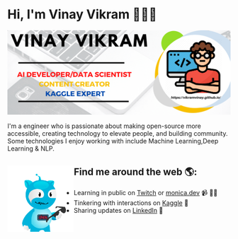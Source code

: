 # Hi, I'm Vinay Vikram 👋🏾‍💻 

<img src="https://raw.githubusercontent.com/AIVenture0/AIVenture0/master/Header_image.png" alt="banner that says Monica Powell - Artificial Intelligence Developer/Data Scientist, content creator and KaggleExpert  ">

I'm a engineer who is passionate about making open-source more accessible, creating technology to elevate people, and building community. Some technologies I enjoy working with include Machine Learning,Deep Learning & NLP. 


## Find me around the web 🌎: <a href="https://vikramvinay.github.io/"><img align="left" width="150" height="150" src="https://raw.githubusercontent.com/AIVenture0/AIVenture0/master/Artificial.gif"></a>
- Learning in public on <a href="https://www.twitch.tv/blacktechdiva">Twitch</a> or <a href="https://www.monica.dev">monica.dev</a> 📹 ✍🏾
- Tinkering with interactions on <a href="https://codepen.io/m0nica"> Kaggle</a> 🏓
- Sharing updates on <a href="https://www.linkedin.com/in/vikram-singh-ai-venture/">LinkedIn</a> 💼
